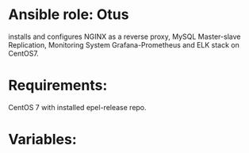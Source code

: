 # Ansible role: Otus
installs and configures NGINX as a reverse proxy, MySQL Master-slave Replication, Monitoring System Grafana-Prometheus and ELK stack on CentOS7.
# Requirements:
CentOS 7 with installed epel-release repo.
# Variables:


